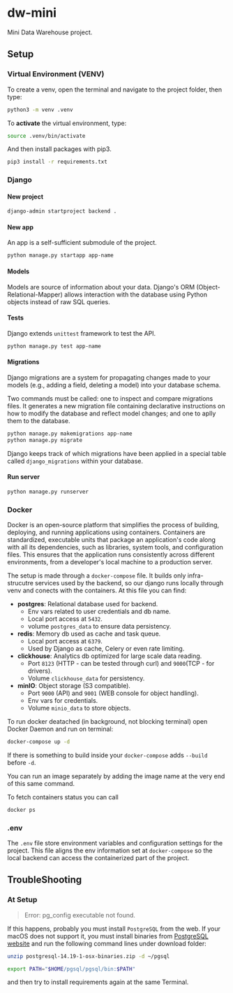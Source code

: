 # dw-mini

Mini Data Warehouse project.

## Setup

### Virtual Environment (VENV)

To create a venv, open the terminal and navigate to the project folder, then type:

```BASH
python3 -m venv .venv
```

To **activate** the virtual environment, type:

```BASH
source .venv/bin/activate
```

And then install packages with pip3.

```BASH
pip3 install -r requirements.txt
```

### Django

#### New project

```BASH
django-admin startproject backend .
```

#### New app

An app is a self-sufficient submodule of the project.

```BASH
python manage.py startapp app-name
```

#### Models

Models are source of information about your data. Django's ORM (Object-Relational-Mapper) allows interaction with the database using Python objects instead of raw SQL queries.

#### Tests

Django extends `unittest` framework to test the API.

```BASH
python manage.py test app-name
```

#### Migrations

Django migrations are a system for propagating changes made to your models (e.g., adding a field, deleting a model) into your database schema.

Two commands must be called: one to inspect and compare migrations files. It generates a new migration file containing declarative instructions on how to modify the database and reflect model changes; and one to aplly them to the database.

```BASH
python manage.py makemigrations app-name
python manage.py migrate
```

Django keeps track of which migrations have been applied in a special table called `django_migrations` within your database.

#### Run server

```BASH
python manage.py runserver
```

### Docker

Docker is an open-source platform that simplifies the process of building, deploying, and running applications using containers.
Containers are standardized, executable units that package an application's code along with all its dependencies, such as libraries, system tools, and configuration files. This ensures that the application runs consistently across different environments, from a developer's local machine to a production server.

The setup is made through a `docker-compose` file. It builds only infra-strucutre services used by the backend, so our django runs locally through venv and conects with the containers. At this file you can find:

* **postgres**: Relational database used for backend.
  * Env vars related to user credentials and db name.
  * Local port access at `5432`.
  * volume `postgres_data` to ensure data persistency.
* **redis**: Memory db used as cache and task queue.
  * Local port access at `6379`.
  * Used by Django as cache, Celery or even rate limiting.
* **clickhouse**: Analytics db optimized for large scale data reading.
  * Port `8123` (HTTP - can be tested through curl) and `9000`(TCP - for drivers).
  * Volume `clickhouse_data` for persistency.
* **minIO**: Object storage (S3 compatible).
  * Port `9000` (API) and `9001` (WEB console for object handling).
  * Env vars for credentials.
  * Volume `minio_data` to store objects.

To run docker deatached (in background, not blocking terminal) open Docker Daemon and run on terminal:

```BASH
docker-compose up -d
```

If there is something to build inside your `docker-compose` adds `--build` before `-d`.

You can run an image separately by adding the image name at the very end of this same command.

To fetch containers status you can call

```BASH
docker ps
```

### .env

The `.env` file store environment variables and configuration settings for the project. This file aligns the env information set at `docker-compose` so the local backend can access the containerized part of the project.

## TroubleShooting

### At Setup

> Error: pg_config executable not found.

If this happens, probably you must install `PostgreSQL` from the web. If your macOS does not support it, you must install binaries from [PostgreSQL website](https://www.enterprisedb.com/download-postgresql-binaries) and run the following command lines under download folder:

```BASH
unzip postgresql-14.19-1-osx-binaries.zip -d ~/pgsql

export PATH="$HOME/pgsql/pgsql/bin:$PATH"
```

and then try to install requirements again at the same Terminal.

